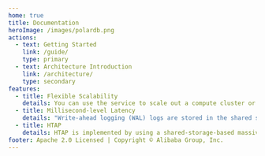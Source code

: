 ```yaml
---
home: true
title: Documentation
heroImage: /images/polardb.png
actions:
  - text: Getting Started
    link: /guide/
    type: primary
  - text: Architecture Introduction
    link: /architecture/
    type: secondary
features:
  - title: Flexible Scalability
    details: You can use the service to scale out a compute cluster or a storage cluster based on your business requirements.
  - title: Millisecond-level Latency
    details: "Write-ahead logging (WAL) logs are stored in the shared storage. The LogIndex technology provided by PolarDB features two record replay modes: lazy replay and parallel replay."
  - title: HTAP
    details: HTAP is implemented by using a shared-storage-based massively parallel processing (MPP) architecture.
footer: Apache 2.0 Licensed | Copyright © Alibaba Group, Inc.
---
```


